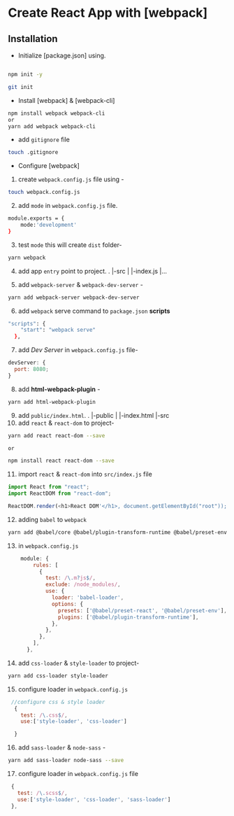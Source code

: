 # Create React App with [webpack]

## Installation

- Initialize [package.json] using.

```sh

npm init -y

git init

```

- Install [webpack] & [webpack-cli]

```sh
npm install webpack webpack-cli
or
yarn add webpack webpack-cli
```

- add `gitignore` file

```sh
touch .gitignore
```

- Configure [webpack]

1. create `webpack.config.js` file using -

```sh
touch webpack.config.js
```

2. add `mode` in `webpack.config.js` file.

```sh
module.exports = {
    mode:'development'
}
```

3. test `mode` this will create `dist` folder-

```sh
yarn webpack
```

4. add app `entry` point to project.
   .
   |-src
   | |-index.js
   |...

5. add `webpack-server` & `webpack-dev-server` -

```sh
yarn add webpack-server webpack-dev-server
```

6. add `webpack` serve command to `package.json` **scripts**

```sh
"scripts": {
    "start": "webpack serve"
  },
```

7. add _Dev Server_ in `webpack.config.js` file-

```javascript
devServer: {
  port: 8080;
}
```

8. add **html-webpack-plugin** -

```sh
yarn add html-webpack-plugin
```

9. add `public/index.html`.
   .
   |-public
   | |-index.html
   |-src
10. add `react` & `react-dom` to project-

```sh
yarn add react react-dom --save

or

npm install react react-dom --save
```

11. import `react` & `react-dom` into `src/index.js` file

```javascript
import React from "react";
import ReactDOM from "react-dom";

ReactDOM.render(<h1>React DOM'</h1>, document.getElementById("root"));
```

12. adding `babel` to `webpack`

```sh
yarn add @babel/core @babel/plugin-transform-runtime @babel/preset-env @babel/preset-react babel-loader --save
```

13. in `webpack.config.js`

```javascript
    module: {
        rules: [
          {
            test: /\.m?js$/,
            exclude: /node_modules/,
            use: {
              loader: 'babel-loader',
              options: {
                presets: ['@babel/preset-react', '@babel/preset-env'],
                plugins: ['@babel/plugin-transform-runtime'],
              },
            },
          },
        ],
      },
```

14. add `css-loader` & `style-loader` to project-

```sh
yarn add css-loader style-loader
```

15. configure loader in `webpack.config.js`

```javascript
 //configure css & style loader
  {
    test: /\.css$/,
    use:['style-loader', 'css-loader']

  }
```

16. add `sass-loader` & `node-sass` -

```sh
yarn add sass-loader node-sass --save
```

17. configure loader in `webpack.config.js` file

```javascript
 {
   test: /\.scss$/,
   use:['style-loader', 'css-loader', 'sass-loader']
 },
```
